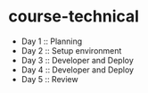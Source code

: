 # course-technical

* Day 1 :: Planning
* Day 2 :: Setup environment
* Day 3 :: Developer and Deploy
* Day 4 :: Developer and Deploy
* Day 5 :: Review
